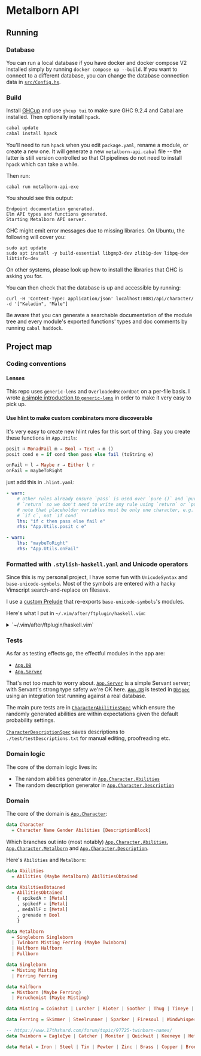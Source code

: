 # Metalborn API

## Running

### Database

You can run a local database if you have docker and docker compose V2 installed
simply by running `docker compose up --build`.  If you want to connect to a different database,
you can change the database connection data in [`src/Config.hs`](./src/Config.hs).

### Build

Install [GHCup](https://www.haskell.org/ghcup/) and use `ghcup tui` to make sure
GHC 9.2.4 and Cabal are installed. Then optionally install `hpack`.

```sh
cabal update
cabal install hpack
```

You'll need to run `hpack` when you edit `package.yaml`, rename a module, or create a new one. It will generate a new `metalborn-api.cabal` file -- the latter is still version controlled so that CI pipelines do not need to install `hpack` which can take a while.

Then run:

`cabal run metalborn-api-exe`

You should see this output:

```
Endpoint documentation generated.
Elm API types and functions generated.
Starting Metalborn API server.
```

GHC might emit error messages due to missing libraries. On Ubuntu, the following
will cover you:

```
sudo apt update
sudo apt install -y build-essential libgmp3-dev zlib1g-dev libpq-dev libtinfo-dev
```

On other systems, please look up how to install the libraries that GHC is asking
you for.

You can then check that the database is up and accessible by running:

```
curl -H 'Content-Type: application/json' localhost:8081/api/character/ -d '["Kaladin", "Male"]
```

Be aware that you can generate a searchable documentation of the module tree and
every module's exported functions' types and doc comments by running `cabal haddock`.

## Project map

### Coding conventions

#### Lenses

This repo uses `generic-lens` and `OverloadedRecordDot` on a per-file basis.
I wrote [a simple introduction to `generic-lens`](https://github.com/tam-carre/generic-lens-modern-setup) in order to make it very easy to pick up.

#### Use hlint to make custom combinators more discoverable

It's very easy to create new hlint rules for this sort of thing. Say you create
these functions in `App.Utils`:

```hs
posit ∷ MonadFail m ⇒ Bool → Text → m ()
posit cond e = if cond then pass else fail (toString e)

onFail ∷ l → Maybe r → Either l r
onFail = maybeToRight
```

just add this in `.hlint.yaml`:

```yaml
- warn:
    # other rules already ensure `pass` is used over `pure ()` and `pure` over
    # `return` so we don't need to write any rule using `return` or `pure ()`
    # note that placeholder variables must be only one character, e.g.
    # `if c`, not `if cond`
    lhs: "if c then pass else fail e"
    rhs: "App.Utils.posit c e"

- warn:
    lhs: "maybeToRight"
    rhs: "App.Utils.onFail"
```

### Formatted with `.stylish-haskell.yaml` and Unicode operators

Since this is my personal project, I have some fun with `UnicodeSyntax` and
`base-unicode-symbols`. Most of the symbols are entered with a hacky Vimscript
search-and-replace on filesave.

I use a [custom Prelude](./src/Prelude.hs) that re-exports `base-unicode-symbols`'s modules.

Here's what I put in `~/.vim/after/ftplugin/haskell.vim`:

<details>
  <summary>`~/.vim/after/ftplugin/haskell.vim`</summary>
  
  ```vim
  setlocal shiftwidth=2
  setlocal tabstop=2
  setlocal expandtab

  set formatprg=stylish-haskell

  function! Unicodize()
      let l = 1
      for line in getline(1,"$")
          call setline(
          \ l,
          \ substitute(
          \ substitute(
          \ substitute(
          \ substitute(
          \ substitute(
          \ substitute(
          \ substitute(
          \ substitute(
          \ substitute(
          \ substitute(
          \ substitute(
          \ substitute(
          \ substitute(
          \ substitute(
          \ substitute(
          \ substitute(
          \ substitute(
          \ substitute(
          \ substitute(
          \ substitute(
          \ substitute(
          \ substitute(line,
          \ ' :: ', ' ∷ ', 'ge'),
          \ ' forall ',  ' ∀ ', 'ge' ),
          \ '->', '→', 'ge' ),
          \ '<-', '←', 'ge' ),
          \ '`notElem`', '∉', 'ge' ),
          \ '`elem`', '∈', 'ge' ),
          \ ' =<< ', ' =≪ ', 'ge' ),
          \ ' >>= ', ' ≫= ', 'ge' ),
          \ ' <=< ', ' ↢ ', 'ge' ),
          \ ' >=> ', ' ↣ ', 'ge' ),
          \ ' << ', ' ≪ ', 'ge' ),
          \ ' >> ', ' ≫ ', 'ge' ),
          \ ' >>> ', ' ⋙ ', 'ge' ),
          \ '-- ⋙ ', '-- >>> ', 'ge' ),
          \ ' && ', ' ∧ ', 'ge' ),
          \ ' || ', ' ∨ ', 'ge' ),
          \ ' ==', ' ≡', 'ge' ),
          \ '/=', '≢', 'ge' ),
          \ ' >= ', ' ≥ ', 'ge' ),
          \ ' <= ', ' ≤ ', 'ge' ),
          \ '>>^.', '≫^.', 'ge' ),
          \ ' <> ', ' ⊕ ', 'ge' )
          \)
          let l = l + 1
      endfor
  endfunction

  function! Frmt()
    if (&ft=='haskell')
      call Unicodize()
      call CocAction('format')
    endif

    let timer = timer_start(0, 'Cont', {})
    func! Cont(timer)
      if (&ft=='haskell')
        call Unicodize()
      endif
      update
    endfunc
  endfunction

  nnoremap <silent> <C-s> :call Frmt() <CR>
  vnoremap <silent> <C-s> <C-C>:call Frmt()<CR>
  inoremap <silent> <C-s> <C-O>:call Frmt()<CR><Esc>
  nnoremap <silent> <C-p> :call Frmt()<CR>
  vnoremap <silent> <C-p> <C-C>:call Frmt()<CR>
  inoremap <silent> <C-p> <C-O>:call Frmt()<CR><Esc>
  ```
  
</details>

### Tests

As far as testing effects go, the effectful modules in the app are:

- [`App.DB`](./src/App/DB.hs)
- [`App.Server`](./src/App/Server.hs)

That's not too much to worry about. [`App.Server`](./src/App/Server.hs) is a simple Servant server;
with Servant's strong type safety we're OK here. [`App.DB`](./src/App/DB.hs) is tested in [`DbSpec`](./test/DBSpec.hs) using an integration test running against a real database.

The main pure tests are in [`CharacterAbilitiesSpec`](./test/CharacterAbilitiesSpec.hs) which ensure the randomly generated abilities are within expectations given the default probability settings.

[`CharacterDescriptionSpec`](./test/CharacterDescriptionSpec.hs) saves descriptions to `./test/testDescriptions.txt` for manual editing, proofreading etc.


### Domain logic

The core of the domain logic lives in:
- The random abilities generator in [`App.Character.Abilities`](./src/App/Character/Abilities.hs)
- The random description generator in [`App.Character.Description`](./src/App/Character/Description.hs)

### Domain

The core of the domain is [`App.Character`](./src/App/Character.hs):

```hs
data Character
  = Character Name Gender Abilities [DescriptionBlock]
```

Which branches out into (most notably) [`App.Character.Abilities`](./src/App/Character/Abilities.hs), [`App.Character.Metalborn`](./src/App/Character/Metalborn.hs) and [`App.Character.Description`](./src/App/Character/Description.hs).

Here's `Abilities` and `Metalborn`:
```hs
data Abilities
  = Abilities (Maybe Metalborn) AbilitiesObtained

data AbilitiesObtained
  = AbilitiesObtained
    { spikedA ∷ [Metal]
    , spikedF ∷ [Metal]
    , medallF ∷ [Metal]
    , grenade ∷ Bool
    }

data Metalborn
  = Singleborn Singleborn
  | Twinborn Misting Ferring (Maybe Twinborn)
  | Halfborn Halfborn
  | Fullborn

data Singleborn
  = Misting Misting
  | Ferring Ferring

data Halfborn
  = Mistborn (Maybe Ferring)
  | Feruchemist (Maybe Misting)

data Misting = Coinshot | Lurcher | Rioter | Soother | Thug | Tineye | Smoker | Seeker | DuraluminGnat | AluminumGnat | Augur | Oracle | Nicroburst | Leecher | Pulser | Slider deriving

data Ferring = Skimmer | Steelrunner | Sparker | Firesoul | Windwhisperer | Brute | Archivist | Sentry | Spinner | Soulbearer | Gasper | Subsumer | Trueself | Connector | Bloodmaker | Pinnacle 

-- https://www.17thshard.com/forum/topic/97725-twinborn-names/
data Twinborn = EagleEye | Catcher | Monitor | Quickwit | Keeneye | Hefter | Sprinter | Sooner | Scrapper | Bruteblood | Marathoner | Scaler | Deader | Guardian | Navigator | Stalwart | Sharpshooter | Crasher | Swift | Shroud | Bigshot | Luckshot | Cloudtoucher | Copperkeep | Boiler | Ghostwalker | Shelter | Masker | Sentinel | Hazedodger | Metalmapper | Sleepless | Pulsewise | Stalker | Strongarm | Mastermind | Loudmouth | Zealot | Highroller | Instigator | Schemer | Cooler | Icon | Pacifier | Slick | Resolute | Puremind | Friendly | Metalbreaker | Ringer | Sapper | Gulper | Booster | BurstTicker | Enabler | Soulburst | Cohort | Chronicler | Vessel | Timeless | Introspect | Whimflitter | Foresight | Flicker | Charmed | Visionary | Plotter | Yearspanner | Chrysalis | Spotter | Blur | Assessor | Flashwit | Monument | Constant | Transcendent | Sated 

data Metal = Iron | Steel | Tin | Pewter | Zinc | Brass | Copper | Bronze | Cadmium | Bendalloy | Gold | Electrum | Chromium | Nicrosil | Aluminum | Duralumin
```
